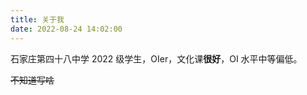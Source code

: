 ```yaml
---
title: 关于我
date: 2022-08-24 14:02:00
---
```

石家庄第四十八中学 2022 级学生，OIer，文化课**很好**，OI 水平中等偏低。

~~不知道写啥~~